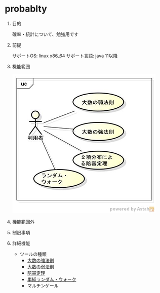 probablty
=========
1. 目的

   確率・統計について、勉強用です

1. 前提

   サポートOS: linux x86_64
   サポート言語: java 11以降

1. 機能範囲

   ![probablty_stdy](images/ucProbablity.jpg)

1. 機能範囲外

1. 制限事項

1. 詳細機能

   * ツールの種類
     - [大数の強法則](dspbdist.md)
     - [大数の弱法則](dspbdist2.md)
     - [陪審定理](dspbdist3.md)
     - [単純ランダム・ウォーク](dspbdist4.md)
     - マルチンゲール
